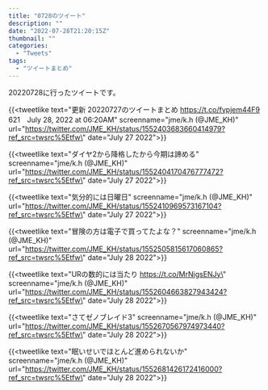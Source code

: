 ```yaml
---
title: "0728のツイート"
description: ""
date: "2022-07-28T21:20:15Z"
thumbnail: ""
categories:
  - "Tweets"
tags:
  - "ツイートまとめ"
---
```

20220728に行ったツイートです。
<!--more-->
{{<tweetlike text=\"更新 20220727のツイートまとめ https://t.co/fypjem44F9 621　July 28, 2022 at 06:20AM\" screenname=\"jme/k.h (@JME_KH)\" url=\"https://twitter.com/JME_KH/status/1552403683660414979?ref_src=twsrc%5Etfw\" date=\"July 27 2022\">}}

{{<tweetlike text=\"ダイヤ2から降格したから今期は諦める\" screenname=\"jme/k.h (@JME_KH)\" url=\"https://twitter.com/JME_KH/status/1552404170476777472?ref_src=twsrc%5Etfw\" date=\"July 27 2022\">}}

{{<tweetlike text=\"気分的には日曜日\" screenname=\"jme/k.h (@JME_KH)\" url=\"https://twitter.com/JME_KH/status/1552410969573167104?ref_src=twsrc%5Etfw\" date=\"July 27 2022\">}}

{{<tweetlike text=\"冒険の方は電子で買ってたよな？\" screenname=\"jme/k.h (@JME_KH)\" url=\"https://twitter.com/JME_KH/status/1552505815617060865?ref_src=twsrc%5Etfw\" date=\"July 28 2022\">}}

{{<tweetlike text=\"URの数的には当たり https://t.co/MrNjgsENJy\" screenname=\"jme/k.h (@JME_KH)\" url=\"https://twitter.com/JME_KH/status/1552604663827943424?ref_src=twsrc%5Etfw\" date=\"July 28 2022\">}}

{{<tweetlike text=\"さてゼノブレイド3\" screenname=\"jme/k.h (@JME_KH)\" url=\"https://twitter.com/JME_KH/status/1552670567974973440?ref_src=twsrc%5Etfw\" date=\"July 28 2022\">}}

{{<tweetlike text=\"眠いせいでほとんど進められないか\" screenname=\"jme/k.h (@JME_KH)\" url=\"https://twitter.com/JME_KH/status/1552681426172416000?ref_src=twsrc%5Etfw\" date=\"July 28 2022\">}}

